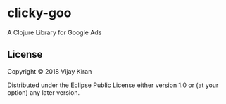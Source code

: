 # clicky-goo

A Clojure Library for Google Ads


## License

Copyright © 2018 Vijay Kiran

Distributed under the Eclipse Public License either version 1.0 or (at
your option) any later version.
